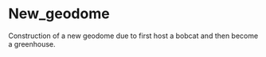 # New_geodome
 Construction of a new geodome due to first host a bobcat and then become a greenhouse. 

